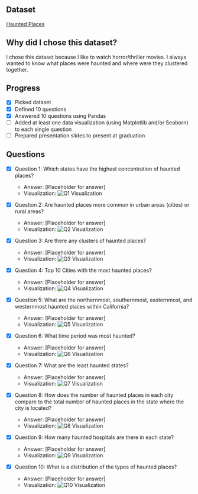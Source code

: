 ## Dataset

[Haunted Places](https://www.kaggle.com/datasets/sujaykapadnis/haunted-places)

## Why did I chose this dataset?

I chose this dataset because I like to watch horror/thriller movies. I always wanted to know what places were haunted and where were they clustered together.

## Progress

- [x] Picked dataset
- [x] Defined 10 questions
- [x] Answered 10 questions using Pandas
- [ ] Added at least one data visualization (using Matplotlib and/or Seaborn) to each single question
- [ ] Prepared presentation slides to present at graduation

## Questions

- [x] Question 1: Which states have the highest concentration of haunted places?

  - Answer: [Placeholder for answer]
  - Visualization: ![Q1 Visualization](https://example.com/path-to-image-1.png)

- [x] Question 2: Are haunted places more common in urban areas (cities) or rural areas?

  - Answer: [Placeholder for answer]
  - Visualization: ![Q2 Visualization](https://example.com/path-to-image-2.png)

- [x] Question 3: Are there any clusters of haunted places?

  - Answer: [Placeholder for answer]
  - Visualization: ![Q3 Visualization](https://example.com/path-to-image-3.png)

- [x] Question 4: Top 10 Cities with the most haunted places?

  - Answer: [Placeholder for answer]
  - Visualization: ![Q4 Visualization](https://example.com/path-to-image-4.png)

- [x] Question 5: What are the northernmost, southernmost, easternmost, and westernmost haunted places within California?

  - Answer: [Placeholder for answer]
  - Visualization: ![Q5 Visualization](https://example.com/path-to-image-5.png)

- [x] Question 6: What time period was most haunted?

  - Answer: [Placeholder for answer]
  - Visualization: ![Q6 Visualization](https://example.com/path-to-image-6.png)

- [x] Question 7: What are the least haunted states?

  - Answer: [Placeholder for answer]
  - Visualization: ![Q7 Visualization](https://example.com/path-to-image-7.png)

- [x] Question 8: How does the number of haunted places in each city compare to the total number of haunted places in the state where the city is located?

  - Answer: [Placeholder for answer]
  - Visualization: ![Q8 Visualization](https://example.com/path-to-image-8.png)

- [x] Question 9: How many haunted hospitals are there in each state?

  - Answer: [Placeholder for answer]
  - Visualization: ![Q9 Visualization](https://example.com/path-to-image-9.png)

- [x] Question 10: What is a distribution of the types of haunted places?
  - Answer: [Placeholder for answer]
  - Visualization: ![Q10 Visualization](https://example.com/path-to-image-10.png)
